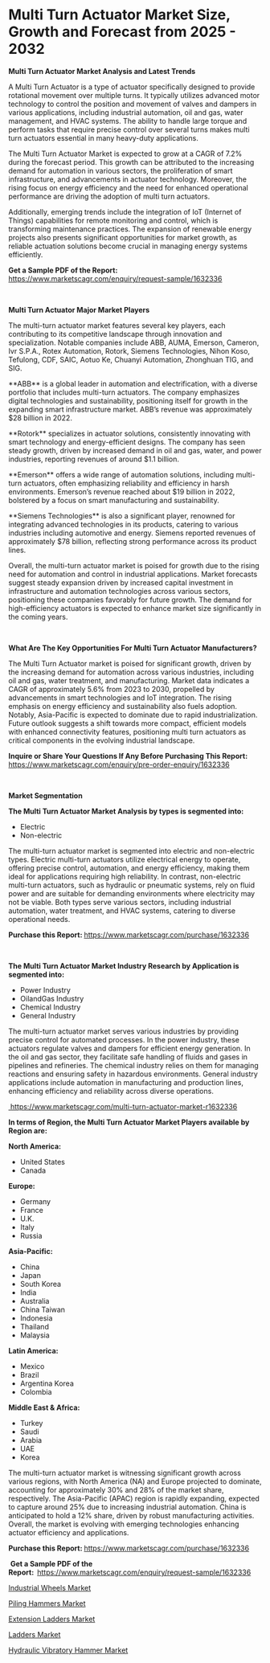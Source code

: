 <p><h1>Multi Turn Actuator Market Size, Growth and Forecast from 2025 - 2032</h1></p><p><strong>Multi Turn Actuator Market Analysis and Latest Trends</strong></p>
<p><p>A Multi Turn Actuator is a type of actuator specifically designed to provide rotational movement over multiple turns. It typically utilizes advanced motor technology to control the position and movement of valves and dampers in various applications, including industrial automation, oil and gas, water management, and HVAC systems. The ability to handle large torque and perform tasks that require precise control over several turns makes multi turn actuators essential in many heavy-duty applications.</p><p>The Multi Turn Actuator Market is expected to grow at a CAGR of 7.2% during the forecast period. This growth can be attributed to the increasing demand for automation in various sectors, the proliferation of smart infrastructure, and advancements in actuator technology. Moreover, the rising focus on energy efficiency and the need for enhanced operational performance are driving the adoption of multi turn actuators. </p><p>Additionally, emerging trends include the integration of IoT (Internet of Things) capabilities for remote monitoring and control, which is transforming maintenance practices. The expansion of renewable energy projects also presents significant opportunities for market growth, as reliable actuation solutions become crucial in managing energy systems efficiently.</p></p>
<p><strong>Get a Sample PDF of the Report:&nbsp;</strong> <a href="https://www.marketscagr.com/enquiry/request-sample/1632336?utm_campaign=1944&utm_medium=2&utm_source=Github&utm_content=ia&utm_term=10042025&utm_id=multi-turn-actuator">https://www.marketscagr.com/enquiry/request-sample/1632336</a></p>
<p>&nbsp;</p>
<p><strong>Multi Turn Actuator Major Market Players</strong></p>
<p><p>The multi-turn actuator market features several key players, each contributing to its competitive landscape through innovation and specialization. Notable companies include ABB, AUMA, Emerson, Cameron, Ivr S.P.A., Rotex Automation, Rotork, Siemens Technologies, Nihon Koso, Tefulong, CDF, SAIC, Aotuo Ke, Chuanyi Automation, Zhonghuan TIG, and SIG.</p><p>**ABB** is a global leader in automation and electrification, with a diverse portfolio that includes multi-turn actuators. The company emphasizes digital technologies and sustainability, positioning itself for growth in the expanding smart infrastructure market. ABB’s revenue was approximately $28 billion in 2022.</p><p>**Rotork** specializes in actuator solutions, consistently innovating with smart technology and energy-efficient designs. The company has seen steady growth, driven by increased demand in oil and gas, water, and power industries, reporting revenues of around $1.1 billion.</p><p>**Emerson** offers a wide range of automation solutions, including multi-turn actuators, often emphasizing reliability and efficiency in harsh environments. Emerson’s revenue reached about $19 billion in 2022, bolstered by a focus on smart manufacturing and sustainability.</p><p>**Siemens Technologies** is also a significant player, renowned for integrating advanced technologies in its products, catering to various industries including automotive and energy. Siemens reported revenues of approximately $78 billion, reflecting strong performance across its product lines.</p><p>Overall, the multi-turn actuator market is poised for growth due to the rising need for automation and control in industrial applications. Market forecasts suggest steady expansion driven by increased capital investment in infrastructure and automation technologies across various sectors, positioning these companies favorably for future growth. The demand for high-efficiency actuators is expected to enhance market size significantly in the coming years.</p></p>
<p>&nbsp;</p>
<p><strong>What Are The Key Opportunities For Multi Turn Actuator Manufacturers?</strong></p>
<p><p>The Multi Turn Actuator market is poised for significant growth, driven by the increasing demand for automation across various industries, including oil and gas, water treatment, and manufacturing. Market data indicates a CAGR of approximately 5.6% from 2023 to 2030, propelled by advancements in smart technologies and IoT integration. The rising emphasis on energy efficiency and sustainability also fuels adoption. Notably, Asia-Pacific is expected to dominate due to rapid industrialization. Future outlook suggests a shift towards more compact, efficient models with enhanced connectivity features, positioning multi turn actuators as critical components in the evolving industrial landscape.</p></p>
<p><strong>Inquire or Share Your Questions If Any Before Purchasing This Report:</strong> <a href="https://www.marketscagr.com/enquiry/pre-order-enquiry/1632336?utm_campaign=1944&utm_medium=2&utm_source=Github&utm_content=ia&utm_term=10042025&utm_id=multi-turn-actuator">https://www.marketscagr.com/enquiry/pre-order-enquiry/1632336</a></p>
<p>&nbsp;</p>
<p><strong>Market Segmentation</strong></p>
<p><strong>The Multi Turn Actuator Market Analysis by types is segmented into:</strong></p>
<p><ul><li>Electric</li><li>Non-electric</li></ul></p>
<p><p>The multi-turn actuator market is segmented into electric and non-electric types. Electric multi-turn actuators utilize electrical energy to operate, offering precise control, automation, and energy efficiency, making them ideal for applications requiring high reliability. In contrast, non-electric multi-turn actuators, such as hydraulic or pneumatic systems, rely on fluid power and are suitable for demanding environments where electricity may not be viable. Both types serve various sectors, including industrial automation, water treatment, and HVAC systems, catering to diverse operational needs.</p></p>
<p><strong>Purchase this Report:&nbsp;</strong><a href="https://www.marketscagr.com/purchase/1632336?utm_campaign=1944&utm_medium=2&utm_source=Github&utm_content=ia&utm_term=10042025&utm_id=multi-turn-actuator">https://www.marketscagr.com/purchase/1632336</a></p>
<p>&nbsp;</p>
<p><strong>The Multi Turn Actuator Market Industry Research by Application is segmented into:</strong></p>
<p><ul><li>Power Industry</li><li>OilandGas Industry</li><li>Chemical Industry</li><li>General Industry</li></ul></p>
<p><p>The multi-turn actuator market serves various industries by providing precise control for automated processes. In the power industry, these actuators regulate valves and dampers for efficient energy generation. In the oil and gas sector, they facilitate safe handling of fluids and gases in pipelines and refineries. The chemical industry relies on them for managing reactions and ensuring safety in hazardous environments. General industry applications include automation in manufacturing and production lines, enhancing efficiency and reliability across diverse operations.</p></p>
<p><a href="https://www.marketscagr.com/multi-turn-actuator-market-r1632336?utm_campaign=1944&utm_medium=2&utm_source=Github&utm_content=ia&utm_term=10042025&utm_id=multi-turn-actuator">&nbsp;https://www.marketscagr.com/multi-turn-actuator-market-r1632336</a></p>
<p><strong>In terms of Region, the Multi Turn Actuator Market Players available by Region are:</strong></p>
<p>
    <p> <strong> North America: </strong>
        <ul>
            <li>United States</li>
            <li>Canada</li>
        </ul>
        </p> 
    <p> <strong> Europe: </strong>
        <ul>
            <li>Germany</li>
            <li>France</li>
            <li>U.K.</li>
            <li>Italy</li>
            <li>Russia</li>
        </ul>
        </p> 
    <p> <strong> Asia-Pacific: </strong>
        <ul>
            <li>China</li>
            <li>Japan</li>
            <li>South Korea</li>
            <li>India</li>
            <li>Australia</li>
            <li>China Taiwan</li>
            <li>Indonesia</li>
            <li>Thailand</li>
            <li>Malaysia</li>
        </ul>
        </p> 
    <p> <strong> Latin America: </strong>
        <ul>
            <li>Mexico</li>
            <li>Brazil</li>
            <li>Argentina Korea</li>
            <li>Colombia</li>
        </ul>
        </p> 
    <p> <strong> Middle East & Africa: </strong>
        <ul>
            <li>Turkey</li>
            <li>Saudi</li>
            <li>Arabia</li>
            <li>UAE</li>
            <li>Korea</li>
        </ul>
    </p>
    </p>
<p><p>The multi-turn actuator market is witnessing significant growth across various regions, with North America (NA) and Europe projected to dominate, accounting for approximately 30% and 28% of the market share, respectively. The Asia-Pacific (APAC) region is rapidly expanding, expected to capture around 25% due to increasing industrial automation. China is anticipated to hold a 12% share, driven by robust manufacturing activities. Overall, the market is evolving with emerging technologies enhancing actuator efficiency and applications.</p></p>
<p><strong>Purchase this Report: </strong><a href="https://www.marketscagr.com/purchase/1632336?utm_campaign=1944&utm_medium=2&utm_source=Github&utm_content=ia&utm_term=10042025&utm_id=multi-turn-actuator">https://www.marketscagr.com/purchase/1632336</a></p>
<p>&nbsp;<strong>Get a Sample PDF of the Report:&nbsp;&nbsp;</strong><a href="https://www.marketscagr.com/enquiry/request-sample/1632336?utm_campaign=1944&utm_medium=2&utm_source=Github&utm_content=ia&utm_term=10042025&utm_id=multi-turn-actuator">https://www.marketscagr.com/enquiry/request-sample/1632336</a></p>
<p><strong></strong></p>
<p><p><a href="https://github.com/dickstoscopg/Market-Research-Report-List-1/blob/main/industrial-wheels-market.md?utm_campaign=1944&utm_medium=2&utm_source=Github&utm_content=ia&utm_term=10042025&utm_id=multi-turn-actuator">Industrial Wheels Market</a></p><p><a href="https://github.com/ceranamaduvq/Market-Research-Report-List-1/blob/main/piling-hammers-market.md?utm_campaign=1944&utm_medium=2&utm_source=Github&utm_content=ia&utm_term=10042025&utm_id=multi-turn-actuator">Piling Hammers Market</a></p><p><a href="https://github.com/foustzelmsdv/Market-Research-Report-List-1/blob/main/extension-ladders-market.md?utm_campaign=1944&utm_medium=2&utm_source=Github&utm_content=ia&utm_term=10042025&utm_id=multi-turn-actuator">Extension Ladders Market</a></p><p><a href="https://github.com/papnider/Market-Research-Report-List-1/blob/main/ladders-market.md?utm_campaign=1944&utm_medium=2&utm_source=Github&utm_content=ia&utm_term=10042025&utm_id=multi-turn-actuator">Ladders Market</a></p><p><a href="https://github.com/geresalgieaz/Market-Research-Report-List-1/blob/main/hydraulic-vibratory-hammer-market.md?utm_campaign=1944&utm_medium=2&utm_source=Github&utm_content=ia&utm_term=10042025&utm_id=multi-turn-actuator">Hydraulic Vibratory Hammer Market</a></p></p>